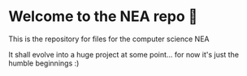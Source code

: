# Welcome to the NEA repo 👋

This is the repository for files for the computer science NEA

It shall evolve into a huge project at some point...
for now it's just the humble beginnings :)
